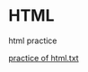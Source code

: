 # HTML
html practice

[practice of html.txt](https://github.com/user-attachments/files/17780213/practice.of.html.txt)
